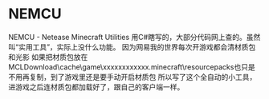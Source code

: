 # NEMCU
NEMCU - Netease Minecraft Utilities
用C#瞎写的，大部分代码网上查的。虽然叫“实用工具”，实际上没什么功能。
因为网易我的世界每次开游戏都会清材质包和光影
如果把材质包放在MCLDownload\cache\game\xxxxxxxxxxxx\.minecraft\resourcepacks也只是不用再复制，到了游戏里还是要手动开启材质包
所以写了这个全自动的小工具，进游戏之后连材质包都加载好了，跟自己的客户端一样。

 
